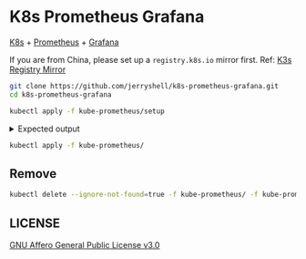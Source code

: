 # K8s Prometheus Grafana

[K8s](https://kubernetes.io/) + [Prometheus](https://prometheus.io/) + [Grafana](https://grafana.com/)

If you are from China, please set up a `registry.k8s.io` mirror first. Ref: [K3s Registry Mirror](https://github.com/jerryshell/k3s-registry-mirror)

```bash
git clone https://github.com/jerryshell/k8s-prometheus-grafana.git
cd k8s-prometheus-grafana
```

```bash
kubectl apply -f kube-prometheus/setup
```

<details>

<summary>Expected output</summary>

```
customresourcedefinition.apiextensions.k8s.io/alertmanagerconfigs.monitoring.coreos.com created
customresourcedefinition.apiextensions.k8s.io/alertmanagers.monitoring.coreos.com created
customresourcedefinition.apiextensions.k8s.io/podmonitors.monitoring.coreos.com created
customresourcedefinition.apiextensions.k8s.io/probes.monitoring.coreos.com created
customresourcedefinition.apiextensions.k8s.io/prometheuses.monitoring.coreos.com created
customresourcedefinition.apiextensions.k8s.io/prometheusagents.monitoring.coreos.com created
customresourcedefinition.apiextensions.k8s.io/prometheusrules.monitoring.coreos.com created
customresourcedefinition.apiextensions.k8s.io/scrapeconfigs.monitoring.coreos.com created
customresourcedefinition.apiextensions.k8s.io/servicemonitors.monitoring.coreos.com created
customresourcedefinition.apiextensions.k8s.io/thanosrulers.monitoring.coreos.com created
namespace/monitoring created
```

</details>

```bash
kubectl apply -f kube-prometheus/
```

## Remove

```bash
kubectl delete --ignore-not-found=true -f kube-prometheus/ -f kube-prometheus/setup
```

## LICENSE

[GNU Affero General Public License v3.0](https://choosealicense.com/licenses/agpl-3.0/)
